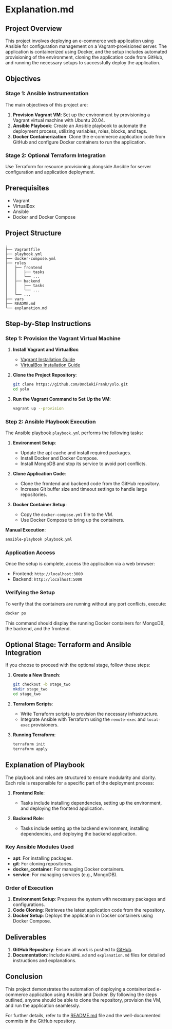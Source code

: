 # Explanation.md

## Project Overview

This project involves deploying an e-commerce web application using Ansible for configuration management on a Vagrant-provisioned server. The application is containerized using Docker, and the setup includes automated provisioning of the environment, cloning the application code from GitHub, and running the necessary setups to successfully deploy the application.

## Objectives

### Stage 1: Ansible Instrumentation

The main objectives of this project are:

1. **Provision Vagrant VM**: Set up the environment by provisioning a Vagrant virtual machine with Ubuntu 20.04.
2. **Ansible Playbook**: Create an Ansible playbook to automate the deployment process, utilizing variables, roles, blocks, and tags.
3. **Docker Containerization**: Clone the e-commerce application code from GitHub and configure Docker containers to run the application.

### Stage 2: Optional Terraform Integration

Use Terraform for resource provisioning alongside Ansible for server configuration and application deployment.

## Prerequisites

- Vagrant
- VirtualBox
- Ansible
- Docker and Docker Compose

## Project Structure

```plaintext
.
├── Vagrantfile
├── playbook.yml
├── docker-compose.yml
├── roles
│   ├── frontend
│   │   ├── tasks
│   │   └── ...
│   ├── backend
│   │   ├── tasks
│   │   └── ...
│   └── ...
├── vars
├── README.md
└── explanation.md
```

## Step-by-Step Instructions

### Step 1: Provision the Vagrant Virtual Machine

1. **Install Vagrant and VirtualBox**:
   - [Vagrant Installation Guide](https://www.vagrantup.com/docs/installation)
   - [VirtualBox Installation Guide](https://www.virtualbox.org/manual/ch02.html)

2. **Clone the Project Repository**:
   ```bash
   git clone https://github.com/OndiekiFrank/yolo.git
   cd yolo
   ```

3. **Run the Vagrant Command to Set Up the VM**:
   ```bash
   vagrant up --provision
   ```

### Step 2: Ansible Playbook Execution

The Ansible playbook `playbook.yml` performs the following tasks:

1. **Environment Setup**:
   - Update the apt cache and install required packages.
   - Install Docker and Docker Compose.
   - Install MongoDB and stop its service to avoid port conflicts.

2. **Clone Application Code**:
   - Clone the frontend and backend code from the GitHub repository.
   - Increase Git buffer size and timeout settings to handle large repositories.

3. **Docker Container Setup**:
   - Copy the `docker-compose.yml` file to the VM.
   - Use Docker Compose to bring up the containers.

**Manual Execution**:
```bash
ansible-playbook playbook.yml
```

### Application Access

Once the setup is complete, access the application via a web browser:
- Frontend: `http://localhost:3000`
- Backend: `http://localhost:5000`

### Verifying the Setup

To verify that the containers are running without any port conflicts, execute:
```bash
docker ps
```
This command should display the running Docker containers for MongoDB, the backend, and the frontend.

## Optional Stage: Terraform and Ansible Integration

If you choose to proceed with the optional stage, follow these steps:

1. **Create a New Branch**:
   ```bash
   git checkout -b stage_two
   mkdir stage_two
   cd stage_two
   ```

2. **Terraform Scripts**:
   - Write Terraform scripts to provision the necessary infrastructure.
   - Integrate Ansible with Terraform using the `remote-exec` and `local-exec` provisioners.

3. **Running Terraform**:
   ```bash
   terraform init
   terraform apply
   ```

## Explanation of Playbook

The playbook and roles are structured to ensure modularity and clarity. Each role is responsible for a specific part of the deployment process:

1. **Frontend Role**: 
   - Tasks include installing dependencies, setting up the environment, and deploying the frontend application.
   
2. **Backend Role**:
   - Tasks include setting up the backend environment, installing dependencies, and deploying the backend application.

### Key Ansible Modules Used

- **apt**: For installing packages.
- **git**: For cloning repositories.
- **docker_container**: For managing Docker containers.
- **service**: For managing services (e.g., MongoDB).

### Order of Execution

1. **Environment Setup**: Prepares the system with necessary packages and configurations.
2. **Code Cloning**: Retrieves the latest application code from the repository.
3. **Docker Setup**: Deploys the application in Docker containers using Docker Compose.

## Deliverables

1. **GitHub Repository**: Ensure all work is pushed to [GitHub](https://github.com/OndiekiFrank/yolo).
2. **Documentation**: Include `README.md` and `explanation.md` files for detailed instructions and explanations.

## Conclusion

This project demonstrates the automation of deploying a containerized e-commerce application using Ansible and Docker. By following the steps outlined, anyone should be able to clone the repository, provision the VM, and run the application seamlessly.

For further details, refer to the [README.md](https://github.com/OndiekiFrank/yolo/master/README.md) file and the well-documented commits in the GitHub repository.